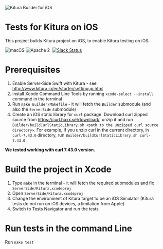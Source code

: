 ![Kitura Builder for iOS](https://raw.githubusercontent.com/IBM-Swift/Kitura-Builder-iOS/master/Documentation/KituraIOS.jpg)

# Tests for Kitura on iOS
This project builds Kitura project on iOS, to enable Kitura testing on iOS.

![macOS](https://img.shields.io/badge/os-macOS-green.svg?style=flat)
![Apache 2](https://img.shields.io/badge/license-Apache2-blue.svg?style=flat)
&nbsp;[![Slack Status](http://swift-at-ibm-slack.mybluemix.net/badge.svg)](http://swift-at-ibm-slack.mybluemix.net/)

# Prerequisites
1. Enable Server-Side Swift with Kitura - see http://www.kitura.io/en/starter/settingup.html
2. Install Xcode Command Line Tools by running `xcode-select --install` command in the terminal
3. Run `make Builder/Makefile` - it will fetch the `Builder` submodule (and also the `ServerSide` submodule)
4. Create an iOS static library for `curl` package. Download curl zipped source from https://curl.haxx.se/download/, unzip it and run `Builder/buildCurlStaticLibrary.sh <path to the unzipped curl source directory>`. For example, if you unzip curl in the current directory, in `curl-7.43.0` directory, run `Builder/buildCurlStaticLibrary.sh curl-7.43.0`.

**We tested working with curl 7.43.0 version.**

# Build the project in Xcode
1. Type `make` in the terminal - it will fetch the required submodules and fix `ServerSide/Kitura.xcodeproj`
2. Open `ServerSide/Kitura.xcodeproj`
3. Change the environment of Kitura target to be an iOS Simulator (Kitura tests do not run on iOS devices, a limitation from Apple)
4. Switch to Tests Navigator and run the tests

# Run tests in the command Line
Run `make test`

